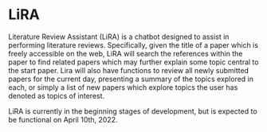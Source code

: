 # LiRA
Literature Review Assistant (LiRA) is a chatbot designed to assist in performing literature reviews.
Specifically, given the title of a paper which is freely accessible on the web, LiRA will search the references within the paper to find related papers which may further explain some topic central to the start paper.
Lira will also have functions to review all newly submitted papers for the current day, presenting a summary of the topics explored in each, or simply a list of new papers which explore topics the user has denoted as topics of interest.

LiRA is currently in the beginning stages of development, but is expected to be functional on April 10th, 2022.
